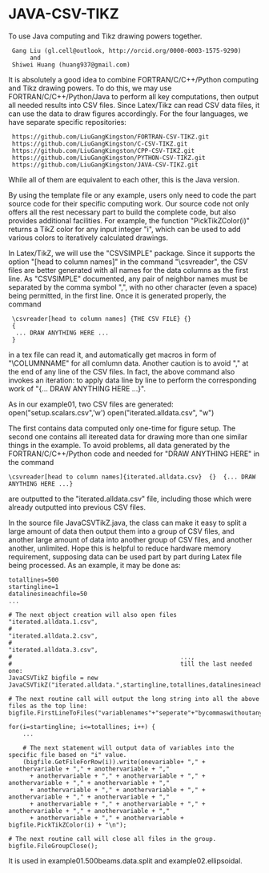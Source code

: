 # JAVA-CSV-TIKZ
To use Java computing and Tikz drawing powers together.

     Gang Liu (gl.cell@outlook, http://orcid.org/0000-0003-1575-9290)
          and
     Shiwei Huang (huang937@gmail.com)
     
It is absolutely a good idea to combine FORTRAN/C/C++/Python computing and Tikz drawing powers. To do this, we may use FORTRAN/C/C++/Python/Java to perform all key computations, then output all needed results into CSV files. Since Latex/Tikz can read CSV data files, it can use the data to draw figures accordingly. For the four languages, we have separate specific  repositories: 

     https://github.com/LiuGangKingston/FORTRAN-CSV-TIKZ.git
     https://github.com/LiuGangKingston/C-CSV-TIKZ.git
     https://github.com/LiuGangKingston/CPP-CSV-TIKZ.git
     https://github.com/LiuGangKingston/PYTHON-CSV-TIKZ.git
     https://github.com/LiuGangKingston/JAVA-CSV-TIKZ.git

While all of them are equivalent to each other, this is the Java version. 

By using the template file or any example, users only need to code the part source code for their specific computing work. Our source code not only offers all the rest necessary part to build the complete code, but also provides additional facilities. For example, the function "PickTikZColor(i)" returns a TikZ color for any input integer "i", which can be used to add various colors to iteratively calculated drawings. 

In Latex/TikZ, we will use the "CSVSIMPLE" package. Since it supports the option "[head to column names]" in the command "\csvreader", the CSV files are better generated with all names for the data columns as the first line. As "CSVSIMPLE" documented, any pair of neighbor names must be separated by the comma symbol ",", with no other character (even a space) being permitted, in the first line. Once it is generated properly, the command

     \csvreader[head to column names] {THE CSV FILE} {}  
     {
      ... DRAW ANYTHING HERE ...
     }

in a tex file can read it, and automatically get macros in form of "\COLUMNNAME" for all comlumn data. Another caution is to avoid "," at the end of any line of the CSV files. In fact, the above command also invokes an iteration: to apply data line by line to perform the corresponding work of "{... DRAW ANYTHING HERE ...}". 

As in our example01, two CSV files are generated: 
    open("setup.scalars.csv",'w')
    open("iterated.alldata.csv", "w")

The first contains data computed only one-time for figure setup. The second one contains all itereated data for drawing more than one similar things in the example. To avoid problems, all data generated by the FORTRAN/C/C++/Python code and needed for "DRAW ANYTHING HERE" in the command

    \csvreader[head to column names]{iterated.alldata.csv}  {}  {... DRAW ANYTHING HERE ...}

are outputted to the "iterated.alldata.csv" file, including those which were already outputted into previous CSV files. 

In the source file JavaCSVTikZ.java, the class can make it easy to split a large amount of data then output them into a group of CSV files, and another large amount of data into another group of CSV files, and another another, unlimited. Hope this is helpful to reduce hardware memory requirement, supposing data can be used part by part during Latex file being processed. As an example, it may be done as:

    totallines=500
    startingline=1
    datalinesineachfile=50
    ...
    
    # The next object creation will also open files "iterated.alldata.1.csv", 
    #                                               "iterated.alldata.2.csv", 
    #                                               "iterated.alldata.3.csv", 
    #                                               ..., 
    #                                               till the last needed one:
    JavaCSVTikZ bigfile = new JavaCSVTikZ("iterated.alldata.",startingline,totallines,datalinesineachfile);

    # The next routine call will output the long string into all the above files as the top line:
    bigfile.FirstLineToFiles("variablenames"+"seperate"+"bycommaswithoutanythingelse\n")

    for(i=startingline; i<=totallines; i++) {
        ...

        # The next statement will output data of variables into the specific file based on "i" value. 
        (bigfile.GetFileForRow(i)).write(onevariable+ "," + anothervariable + "," + anothervariable + ","
          + anothervariable + "," + anothervariable + "," + anothervariable + "," + anothervariable + ","
          + anothervariable + "," + anothervariable + "," + anothervariable + "," + anothervariable + ","
          + anothervariable + "," + anothervariable + "," + anothervariable + "," + anothervariable + ","
          + anothervariable + "," + anothervariable + bigfile.PickTikZColor(i) + "\n");

    # The next routine call will close all files in the group.
    bigfile.FileGroupClose();

It is used in example01.500beams.data.split and example02.ellipsoidal. 



